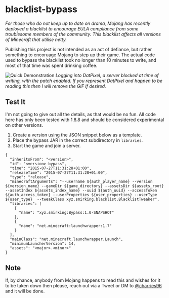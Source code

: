 blacklist-bypass
================

_For those who do not keep up to date on drama, Mojang has recently deployed a blacklist to encourage EULA compliance from
some troublesome members of the community. This blacklist affects all versions of Minecraft that utilise netty._

Publishing this project is not intended as an act of defiance, but rather something to encoruage Mojang to step up their game.
The actual code used to bypass the blacklist took no longer than 10 minutes to write, and most of that time was spent drinking coffee.

![Quick Demonstration](https://vgy.me/4cPUHU.gif)
_Logging into DatPixel, a server blocked at time of writing, with the patch enabled._
_If you represent DatPixel and happen to be reading this then I will remove the GIF if desired._

## Test It

I'm not going to give out all the details, as that would be no fun. All code here has only been tested with 1.8.8 and should be
considered experimental on other versions.

1. Create a version using the JSON snippet below as a template.
2. Place the bypass JAR in the correct subdirectory in `libraries`.
3. Start the game and join a server.

```
{
  "inheritsFrom": "<version>",
  "id": "<version>-bypass",
  "time": "2015-07-27T11:31:28+01:00",
  "releaseTime": "2015-07-27T11:31:28+01:00",
  "type": "release",
  "minecraftArguments": "--username ${auth_player_name} --version ${version_name} --gameDir ${game_directory} --assetsDir ${assets_root} --assetIndex ${assets_index_name} --uuid ${auth_uuid} --accessToken ${auth_access_token} --userProperties ${user_properties} --userType ${user_type}  --tweakClass xyz.smirking.blacklist.BlacklistTweaker",
  "libraries": [
    {
      "name": "xyz.smirking:Bypass:1.0-SNAPSHOT"
    },
    {
      "name": "net.minecraft:launchwrapper:1.7"
    }
  ],
  "mainClass": "net.minecraft.launchwrapper.Launch",
  "minimumLauncherVersion": 14,
  "assets": "<major>.<minor>"
}
```

## Note

If, by chance, anybody from Mojang happens to read this and wishes for it to be taken down then please, reach out via
a Tweet or DM to [@charries96](https://twitter.com/charries96) and it will be done.
